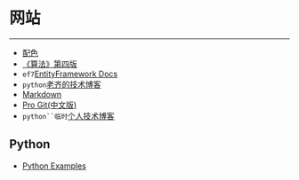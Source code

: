 ﻿# 网站
---

- [配色](http://color.hailpixel.com/)
- [《算法》第四版](http://algs4.cs.princeton.edu/home/)
- `ef7`[EntityFramework Docs](http://ef.readthedocs.org/en/latest/index.html)
- `python`[老齐的技术博客](	http://www.itdiffer.com/)
- [Markdown](http://jingxuan.io/markdown/)
- [Pro Git(中文版)](http://jingxuan.io/progit/)
- `python``临时`[个人技术博客](http://playbear.github.io/)


## Python
- [Python Examples](http://www.programcreek.com/python/)